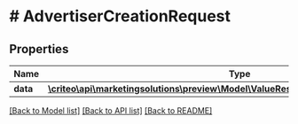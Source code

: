 # # AdvertiserCreationRequest

## Properties

Name | Type | Description | Notes
------------ | ------------- | ------------- | -------------
**data** | [**\criteo\api\marketingsolutions\preview\Model\ValueResourceOfAdvertiserCreationInput**](ValueResourceOfAdvertiserCreationInput.md) |  | [optional]

[[Back to Model list]](../../README.md#models) [[Back to API list]](../../README.md#endpoints) [[Back to README]](../../README.md)
